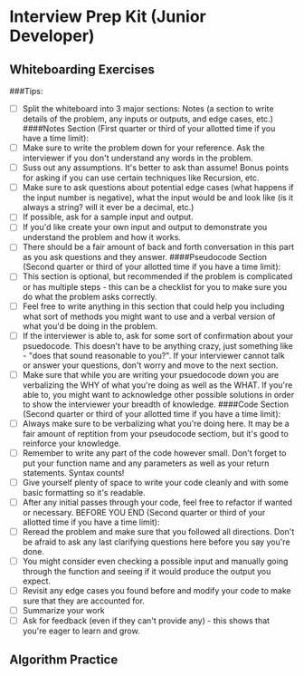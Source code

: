 # Interview Prep Kit (Junior Developer)

## Whiteboarding Exercises

###Tips: 
- [ ] Split the whiteboard into 3 major sections: Notes (a section to write details of the problem, any inputs or outputs, and edge cases, etc.)
####Notes Section (First quarter or third of your allotted time if you have a time limit):
- [ ] Make sure to write the problem down for your reference. Ask the interviewer if you don't understand any words in the problem. 
- [ ] Suss out any assumptions. It's better to ask than assume! Bonus points for asking if you can use certain techniques like Recursion, etc.
- [ ] Make sure to ask questions about potential edge cases (what happens if the input number is negative), what the input would be and look like (is it always a string? will it ever be a decimal, etc.) 
- [ ] If possible, ask for a sample input and output. 
- [ ] If you'd like create your own input and output to demonstrate you understand the problem and how it works. 
- [ ] There should be a fair amount of back and forth conversation in this part as you ask questions and they answer. 
####Pseudocode Section (Second quarter or third of your allotted time if you have a time limit):
- [ ] This section is optional, but recommended if the problem is complicated or has multiple steps - this can be a checklist for you to make sure you do what the problem asks correctly. 
- [ ] Feel free to write anything in this section that could help you including what sort of methods you might want to use and a verbal version of what you'd be doing in the problem. 
- [ ] If the interviewer is able to, ask for some sort of confirmation about your psuedocode. This doesn't have to be anything crazy, just something like - "does that sound reasonable to you?". If your interviewer cannot talk or answer your questions, don't worry and move to the next section. 
- [ ] Make sure that while you are writing your psuedocode down you are verbalizing the WHY of what you're doing as well as the WHAT. If you're able to, you might want to acknowledge other possible solutions in order to show the interviewer your breadth of knowledge. 
####Code Section (Second quarter or third of your allotted time if you have a time limit):
- [ ] Always make sure to be verbalizing what you're doing here. It may be a fair amount of reptition from your pseudocode sectiom, but it's good to reinforce your knowledge. 
- [ ] Remember to write any part of the code however small. Don't forget to put your function name and any parameters as well as your return statements. Syntax counts!
- [ ] Give yourself plenty of space to write your code cleanly and with some basic formatting so it's readable.
- [ ] After any initial passes through your code, feel free to refactor if wanted or necessary. 
BEFORE YOU END (Second quarter or third of your allotted time if you have a time limit):
- [ ] Reread the problem and make sure that you followed all directions. Don't be afraid to ask any last clarifying questions here before you say you're done. 
- [ ] You might consider even checking a possible input and manually going through the function and seeing if it would produce the output you expect. 
- [ ] Revisit any edge cases you found before and modify your code to make sure that they are accounted for. 
- [ ] Summarize your work
- [ ] Ask for feedback (even if they can't provide any) - this shows that you're eager to learn and grow. 

## Algorithm Practice
